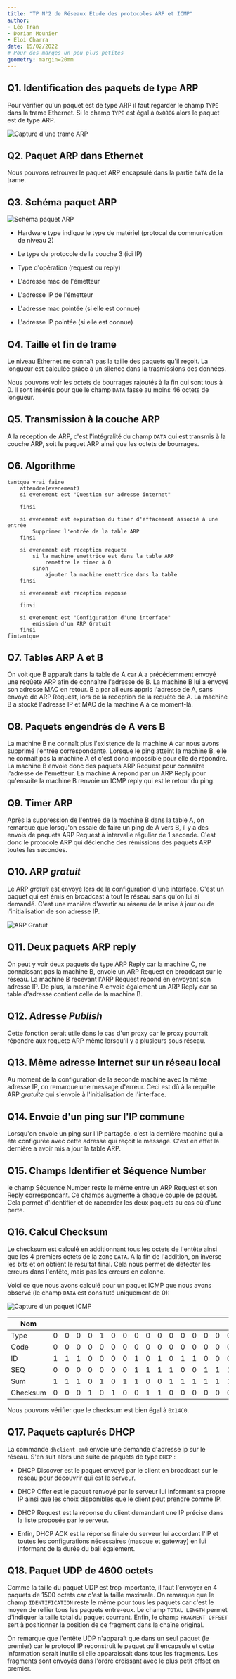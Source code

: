 ```yaml
---
title: "TP N°2 de Réseaux Etude des protocoles ARP et ICMP"
author:
- Léo Tran
- Dorian Mounier
- Eloi Charra
date: 15/02/2022
# Pour des marges un peu plus petites
geometry: margin=20mm
---
```


## Q1. Identification des paquets de type ARP

Pour vérifier qu'un paquet est de type ARP il faut regarder le champ `TYPE` dans la trame Ethernet. Si le champ `TYPE` est égal à `0x0806` alors le paquet est de type ARP.

![Capture d'une trame ARP](Q1_PIXEL.png)

## Q2. Paquet ARP dans Ethernet

Nous pouvons retrouver le paquet ARP encapsulé dans la partie `DATA` de la trame.

## Q3. Schéma paquet ARP

![Schéma paquet ARP](3.png)

- Hardware type indique le type de matériel (protocal de communication de niveau 2)

- Le type de protocole de la couche 3 (ici IP)

- Type d'opération (request ou reply)

- L'adresse mac de l'émetteur

- L'adresse IP de l'émetteur

- L'adresse mac pointée (si elle est connue)

- L'adresse IP pointée (si elle est connue)

## Q4. Taille et fin de trame

Le niveau Ethernet ne connaît pas la taille des paquets qu'il reçoit. La longueur est calculée grâce 
à un silence dans la trasmissions des données.

Nous pouvons voir les octets de bourrages rajoutés à la fin qui sont tous à 0. Il sont insérés pour que le champ `DATA` fasse au moins 46 octets de longueur.

## Q5. Transmission à la couche ARP

A la reception de ARP, c'est l'intégralité du champ `DATA` qui est transmis à la couche ARP, soit le paquet ARP ainsi que les octets de bourrages.

## Q6. Algorithme

```
tantque vrai faire
	attendre(evenement)
	si evenement est "Question sur adresse internet"

	finsi

	si evenement est expiration du timer d'effacement associé à une entrée
		Supprimer l'entrée de la table ARP
	finsi

	si evenement est reception requete
		si la machine emettrice est dans la table ARP
			remettre le timer à 0
		sinon
			ajouter la machine emettrice dans la table
	finsi

	si evenement est reception reponse

	finsi

	si evenement est "Configuration d'une interface"
		emission d'un ARP Gratuit
	finsi
fintantque

```

## Q7. Tables ARP A et B

On voit que B apparaît dans la table de A car A a précédemment envoyé une reqûete ARP afin de connaître l'adresse de B. La machine B lui a envoyé son adresse MAC en retour. B a par ailleurs appris l'adresse de A, sans envoyé de ARP Request, lors de la reception de la requête de A. La machine B a stocké l'adresse IP et MAC de la machine A à ce moment-là.

## Q8. Paquets engendrés de A vers B

La machine B ne connaît plus l'existence de la machine A car nous avons supprimé l'entrée correspondante. Lorsque le ping atteint la machine B, elle ne connaît pas la machine A et c'est donc impossible pour elle de répondre. La machine B envoie donc des paquets ARP Request pour connaître l'adresse de l'emetteur. La machine A repond par un ARP Reply pour qu'ensuite la machine B renvoie un ICMP reply qui est le retour du ping.

## Q9. Timer ARP

Après la suppression de l'entrée de la machine B dans la table A, on remarque que lorsqu'on essaie de faire un ping de A vers B, il y a des envois de paquets ARP Request à intervalle régulier de 1 seconde. C'est donc le protocole ARP qui déclenche des rémissions des paquets ARP toutes les secondes.

## Q10. ARP _gratuit_

Le ARP _gratuit_ est envoyé lors de la configuration d'une interface. C'est un paquet qui est émis en broadcast à tout le réseau sans qu'on lui ai demandé. C'est une manière d'avertir au réseau de la mise à jour ou de l'initialisation de son adresse IP.

![ARP Gratuit](10.png)

## Q11. Deux paquets ARP reply

On peut y voir deux paquets de type ARP Reply car la machine C, ne connaissant pas la machine B, envoie un ARP Request en broadcast sur le réseau. La machine B recevant l'ARP Request répond en envoyant son adresse IP. De plus, la machine A envoie également un ARP Reply car sa table d'adresse contient celle de la machine B.

## Q12. Adresse _Publish_

Cette fonction serait utile dans le cas d'un proxy car le proxy pourrait répondre aux requete ARP même lorsqu'il y a plusieurs sous réseau.

## Q13. Même adresse Internet sur un réseau local

Au moment de la configuration de la seconde machine avec la même adresse IP, on remarque une message d'erreur. Ceci est dû à la requête ARP _gratuite_ qui s'envoie à l'initialisation de l'interface.

## Q14. Envoie d'un ping sur l'IP commune

Lorsqu'on envoie un ping sur l'IP partagée, c'est la dernière machine qui a été configurée avec cette adresse qui reçoit le message. C'est en effet la dernière a avoir mis a jour la table ARP.

## Q15. Champs **Identifier** et **Séquence Number**

le champ Séquence Number reste le même entre un ARP Request et son Reply correspondant. Ce champs augmente à chaque couple de paquet. Cela permet d'identifier et de raccorder les deux paquets au cas où d'une perte.

## Q16. Calcul Checksum

Le checksum est calculé en additionnant tous les octets de l'entête ainsi que les 4 premiers octets de la zone `DATA`. A la fin de l'addition, on inverse les bits et on obtient le resultat final. Cela nous permet de detecter les erreurs dans l'entête, mais pas les erreurs en colonne.

Voici ce que nous avons calculé pour un paquet ICMP que nous avons observé (le champ `DATA` est consituté uniquement de 0):

![Capture d'un paquet ICMP](Q16_PIXEL.png)


| Nom      |   |   |   |   |   |   |   |   |   |   |   |   |   |   |   |   |
|----------|---|---|---|---|---|---|---|---|---|---|---|---|---|---|---|---|
| Type     | 0 | 0 | 0 | 0 | 1 | 0 | 0 | 0 | 0 | 0 | 0 | 0 | 0 | 0 | 0 | 0 |
| Code     | 0 | 0 | 0 | 0 | 0 | 0 | 0 | 0 | 0 | 0 | 0 | 0 | 0 | 0 | 0 | 0 |
| ID       | 1 | 1 | 1 | 0 | 0 | 0 | 0 | 1 | 0 | 1 | 0 | 1 | 1 | 0 | 0 | 0 |
| SEQ      | 0 | 0 | 0 | 0 | 0 | 0 | 0 | 1 | 1 | 1 | 1 | 0 | 0 | 1 | 1 | 1 |
| Sum      | 1 | 1 | 1 | 0 | 1 | 0 | 1 | 1 | 0 | 0 | 1 | 1 | 1 | 1 | 1 | 1 |
| Checksum | 0 | 0 | 0 | 1 | 0 | 1 | 0 | 0 | 1 | 1 | 0 | 0 | 0 | 0 | 0 | 0 |

Nous pouvons vérifier que le checksum est bien égal à `0x14C0`.

## Q17. Paquets capturés DHCP

La commande `dhclient em0` envoie une demande d'adresse ip sur le réseau. S'en suit alors une suite de paquets de type `DHCP` :

- DHCP Discover est le paquet envoyé par le client en broadcast sur le réseau pour découvrir qui est le serveur.

- DHCP Offer est le paquet renvoyé par le serveur lui informant sa propre IP ainsi que les choix disponibles que le client peut prendre comme IP.

- DHCP Request est la réponse du client demandant une IP précise dans la liste proposée par le serveur.

- Enfin, DHCP ACK est la réponse finale du serveur lui accordant l'IP et toutes les configurations nécessaires (masque et gateway) en lui informant de la durée du bail également.

## Q18. Paquet UDP de 4600 octets

Comme la taille du paquet UDP est trop importante, il faut l'envoyer en 4 paquets de 1500 octets car c'est la taille maximale. On remarque que le champ `IDENTIFICATION` reste le même pour tous les paquets car c'est le moyen de rellier tous les paquets entre-eux. Le champ `TOTAL LENGTH` permet d'indiquer la taille total du paquet courrant. Enfin, le champ `FRAGMENT OFFSET` sert à positionner la position de ce fragment dans la chaîne original.

On remarque que l'entête UDP n'apparaît que dans un seul paquet (le premier) car le protocol IP reconstruit le paquet qu'il encapsule et cette information serait inutile si elle apparaissait dans tous les fragments. Les fragments sont envoyés dans l'ordre croissant avec le plus petit offset en premier.
